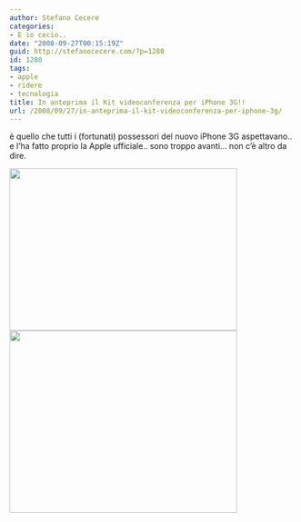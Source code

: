 ```yaml
---
author: Stefano Cecere
categories:
- E io cecio..
date: "2008-09-27T00:15:19Z"
guid: http://stefanocecere.com/?p=1280
id: 1280
tags:
- apple
- ridere
- tecnologia
title: In anteprima il Kit videoconferenza per iPhone 3G!!
url: /2008/09/27/in-anteprima-il-kit-videoconferenza-per-iphone-3g/
---
```


è quello che tutti i (fortunati) possessori del nuovo iPhone 3G aspettavano.. e l&#8217;ha fatto proprio la Apple ufficiale.. sono troppo avanti&#8230; non c&#8217;è altro da dire.

<img class="size-full wp-image-1281 alignnone" style="border: 0px initial initial" title="iphone-videoconferencing-kit_2" src="http://stefanocecere.com/wp-content/uploads/sites/3/2008/09/iphone-videoconferencing-kit_2.jpg" alt="" width="400" height="286" srcset="http://stefanocecere.com/wp-content/uploads/sites/3/2008/09/iphone-videoconferencing-kit_2.jpg 400w, http://stefanocecere.com/wp-content/uploads/sites/3/2008/09/iphone-videoconferencing-kit_2-300x215.jpg 300w" sizes="(max-width: 400px) 100vw, 400px" />

<img class="alignnone size-full wp-image-1282" title="iphone-videoconferencing-kit_1" src="http://stefanocecere.com/wp-content/uploads/sites/3/2008/09/iphone-videoconferencing-kit_1.jpg" alt="" width="400" height="321" srcset="http://stefanocecere.com/wp-content/uploads/sites/3/2008/09/iphone-videoconferencing-kit_1.jpg 400w, http://stefanocecere.com/wp-content/uploads/sites/3/2008/09/iphone-videoconferencing-kit_1-300x241.jpg 300w" sizes="(max-width: 400px) 100vw, 400px" />